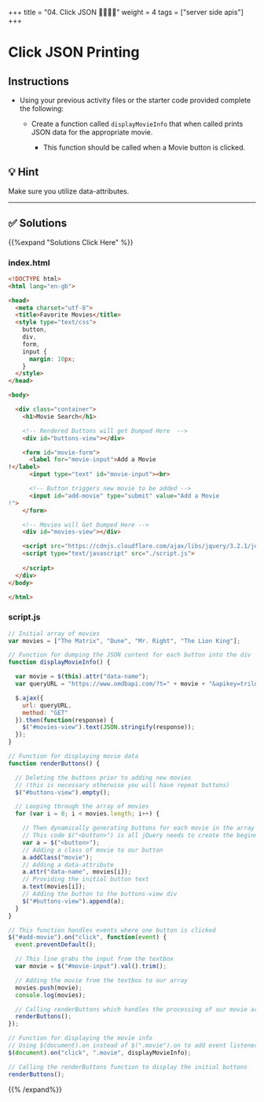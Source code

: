 +++
title = "04. Click JSON 👩‍🎓👨‍🎓"
weight = 4
tags = ["server side apis"] 
+++


# Click JSON Printing

## Instructions

* Using your previous activity files or the starter code provided complete the following:
 
  * Create a function called `displayMovieInfo` that when called prints JSON data for the appropriate movie.

    * This function should be called when a Movie button is clicked.

## 💡 Hint 

Make sure you utilize data-attributes.

---



## ✅ Solutions 
{{%expand "Solutions Click Here" %}}
### index.html
```html
<!DOCTYPE html>
<html lang="en-gb">

<head>
  <meta charset="utf-8">
  <title>Favorite Movies</title>
  <style type="text/css">
    button,
    div,
    form,
    input {
      margin: 10px;
    }
  </style>
</head>

<body>

  <div class="container">
    <h1>Movie Search</h1>

    <!-- Rendered Buttons will get Dumped Here  -->
    <div id="buttons-view"></div>

    <form id="movie-form">
      <label for="movie-input">Add a Movie
!</label>
      <input type="text" id="movie-input"><br>

      <!-- Button triggers new movie to be added -->
      <input id="add-movie" type="submit" value="Add a Movie
!">
    </form>

    <!-- Movies will Get Dumped Here -->
    <div id="movies-view"></div>

    <script src="https://cdnjs.cloudflare.com/ajax/libs/jquery/3.2.1/jquery.min.js"></script>
    <script type="text/javascript" src="./script.js">
      
    </script>
  </div>
</body>

</html>
```
### script.js
```js
// Initial array of movies
var movies = ["The Matrix", "Dune", "Mr. Right", "The Lion King"];

// Function for dumping the JSON content for each button into the div
function displayMovieInfo() {

  var movie = $(this).attr("data-name");
  var queryURL = "https://www.omdbapi.com/?t=" + movie + "&apikey=trilogy";

  $.ajax({
    url: queryURL,
    method: "GET"
  }).then(function(response) {
    $("#movies-view").text(JSON.stringify(response));
  });
}

// Function for displaying movie data
function renderButtons() {

  // Deleting the buttons prior to adding new movies
  // (this is necessary otherwise you will have repeat buttons)
  $("#buttons-view").empty();

  // Looping through the array of movies
  for (var i = 0; i < movies.length; i++) {

    // Then dynamically generating buttons for each movie in the array
    // This code $("<button>") is all jQuery needs to create the beginning and end tag. (<button></button>)
    var a = $("<button>");
    // Adding a class of movie to our button
    a.addClass("movie");
    // Adding a data-attribute
    a.attr("data-name", movies[i]);
    // Providing the initial button text
    a.text(movies[i]);
    // Adding the button to the buttons-view div
    $("#buttons-view").append(a);
  }
}

// This function handles events where one button is clicked
$("#add-movie").on("click", function(event) {
  event.preventDefault();

  // This line grabs the input from the textbox
  var movie = $("#movie-input").val().trim();

  // Adding the movie from the textbox to our array
  movies.push(movie);
  console.log(movies);

  // Calling renderButtons which handles the processing of our movie array
  renderButtons();
});

// Function for displaying the movie info
// Using $(document).on instead of $(".movie").on to add event listeners to dynamically generated elements
$(document).on("click", ".movie", displayMovieInfo);

// Calling the renderButtons function to display the initial buttons
renderButtons();
```
{{% /expand%}}